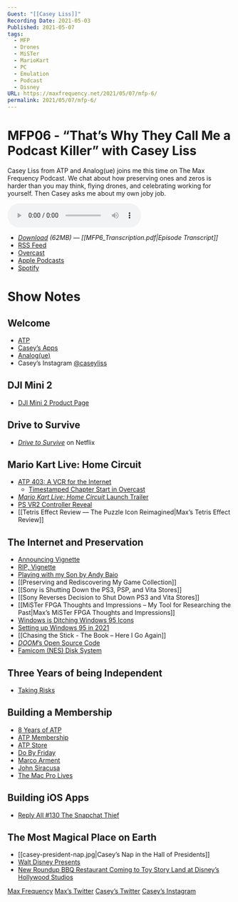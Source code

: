```yaml
---
Guest: "[[Casey Liss]]"
Recording Date: 2021-05-03
Published: 2021-05-07
tags:
  - MFP
  - Drones
  - MiSTer
  - MarioKart
  - PC
  - Emulation
  - Podcast
  - Disney
URL: https://maxfrequency.net/2021/05/07/mfp-6/
permalink: 2021/05/07/mfp-6/
---
```

# MFP06 - “That’s Why They Call Me a Podcast Killer” with Casey Liss

Casey Liss from ATP and Analog(ue) joins me this time on The Max Frequency Podcast. We chat about how preserving ones and zeros is harder than you may think, flying drones, and celebrating working for yourself. Then Casey asks me about my own joby job.

<audio controls>
  <source src="https://traffic.libsyn.com/maxfrequency/MF06_Final.mp3">
</audio>

- *[Download](https://traffic.libsyn.com/maxfrequency/MF06_Final.mp3) (62MB)  — [[MFP6_Transcription.pdf|Episode Transcript]]*
- [RSS Feed](https://maxfrequency.libsyn.com/rss)
- [Overcast](https://overcast.fm/itunes1557043396)
- [Apple Podcasts](https://podcasts.apple.com/us/podcast/the-max-frequency-podcast/id1557043396)
- [Spotify](https://open.spotify.com/show/3W1LwBNmhZ6s5QmQViWXKn)

# Show Notes
## Welcome

- [ATP](https://atp.fm/)
- [Casey’s Apps](https://www.caseyliss.com/)
- [Analog(ue)](https://www.relay.fm/analogue)
- Casey’s Instagram [@caseyliss](https://www.instagram.com/caseyliss/)
## DJI Mini 2

- [DJI Mini 2 Product Page](https://www.dji.com/mini-2)
## Drive to Survive

- *[Drive to Survive](https://www.netflix.com/title/80204890?s=i&trkid=13747225)* on Netflix
## Mario Kart Live: Home Circuit

- [ATP 403: A VCR for the Internet](https://atp.fm/403)
	- [Timestamped Chapter Start in Overcast](https://overcast.fm/+R7DWeWLZs/1:49:08)
- [*Mario Kart Live: Home Circuit* Launch Trailer](https://youtu.be/01gaiThtflI)
- [PS VR2 Controller Reveal](https://blog.playstation.com/2021/03/18/next-gen-vr-on-ps5-the-new-controller/)
- [[Tetris Effect Review — The Puzzle Icon Reimagined|Max’s Tetris Effect Review]]
## The Internet and Preservation

- [Announcing Vignette](https://www.caseyliss.com/2019/5/22/vignette)
- [RIP, Vignette](https://www.caseyliss.com/2020/8/26/rip-vignette)
- [Playing with my Son by Andy Baio](https://medium.com/message/playing-with-my-son-e5226ff0a7c3)
- [[Preserving and Rediscovering My Game Collection]]
- [[Sony is Shutting Down the PS3, PSP, and Vita Stores]]
- [[Sony Reverses Decision to Shut Down PS3 and Vita Stores]]
- [[MiSTer FPGA Thoughts and Impressions – My Tool for Researching the Past|Max’s MiSTer FPGA Thoughts and Impressions]]
- [Windows is Ditching Windows 95 Icons](https://www.theverge.com/2021/5/6/22422553/microsoft-windows-95-era-icons-removal-windows-10-update-sun-valley)
- [Setting up Windows 95 in 2021](https://twitter.com/MaxRoberts143/status/1378144234193182722)
- [[Chasing the Stick - The Book – Here I Go Again]]
- [*DOOM*’s Open Source Code](https://github.com/id-Software/DOOM)
- [Famicom (NES) Disk System](https://en.wikipedia.org/wiki/Famicom_Disk_System)
## Three Years of being Independent

- [Taking Risks](https://www.caseyliss.com/2018/6/1/taking-risks)
## Building a Membership

- [8 Years of ATP](https://twitter.com/caseyliss/status/1369969823644606467)
- [ATP Membership](https://www.atp.fm/join)
- [ATP Store](https://www.atp.fm/store)
- [Do By Friday](https://dobyfriday.com/)
- [Marco Arment](https://www.twitter.com/marcoarment)
- [John Siracusa](https://www.twitter.com/siracusa)
- [The Mac Pro Lives](https://daringfireball.net/2017/04/the_mac_pro_lives)
## Building iOS Apps

- [Reply All #130 The Snapchat Thief](https://overcast.fm/+TKZJTbcJw)
## The Most Magical Place on Earth

- [[casey-president-nap.jpg|Casey’s Nap in the Hall of Presidents]]
- [Walt Disney Presents](https://disneyworld.disney.go.com/attractions/hollywood-studios/walt-disney-presents/)
- [New Roundup BBQ Restaurant Coming to Toy Story Land at Disney’s Hollywood Studios](https://disneyparks.disney.go.com/blog/2019/04/new-roundup-rodeo-bbq-restaurant-coming-to-toy-story-land-at-disneys-hollywood-studios/)

[Max Frequency](https://maxfrequency.net/)
[Max’s Twitter](https://www.twitter.com/MaxRoberts143)
[Casey’s Twitter](https://www.twitter.com/caseyliss)
[Casey’s Instagram](https://www.instagram.com/caseyliss/)